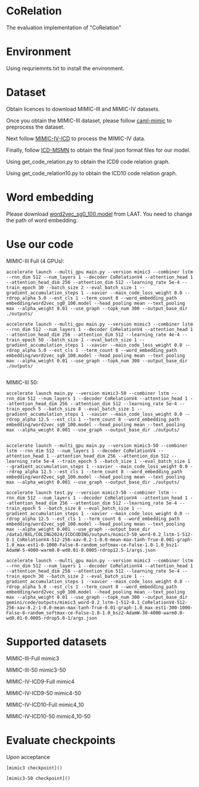# CoRelation

The evaluation implementation of "CoRelation"

# Environment

Using requriemnts.txt to install the environment.

# Dataset

Obtain licences to download MIMIC-III and MIMIC-IV datasets.

Once you obtain the MIMIC-III dataset, please follow [caml-mimic](https://github.com/jamesmullenbach/caml-mimic) to preprocess the dataset.

Next follow [MIMIC-IV-ICD](https://github.com/thomasnguyen92/MIMIC-IV-ICD-data-processing) to process the MIMIC-IV data.

Finally, follow [ICD-MSMN](https://github.com/GanjinZero/ICD-MSMN/tree/master) to obtain the final json format files for our model.

Using get_code_relation.py to obtain the ICD9 code relation graph.

Using get_code_relation10.py to obtain the ICD10 code relation graph.

# Word embedding

Please download [word2vec_sg0_100.model](https://github.com/aehrc/LAAT/blob/master/data/embeddings/word2vec_sg0_100.model) from LAAT.
You need to change the path of word embedding.

# Use our code

MIMIC-III Full (4 GPUs):

```
accelerate launch --multi_gpu main.py --version mimic3 --combiner lstm --rnn_dim 512 --num_layers 1 --decoder CoRelationV4 --attention_head 1 --attention_head_dim 256 --attention_dim 512 --learning_rate 5e-4 --train_epoch 30 --batch_size 2 --eval_batch_size 1 --gradient_accumulation_steps 1 --xavier --main_code_loss_weight 0.0 --rdrop_alpha 5.0 --est_cls 1 --term_count 8 --word_embedding_path embedding/word2vec_sg0_100.model --head_pooling mean --text_pooling max --alpha_weight 0.01 --use_graph --topk_num 300 --output_base_dir ./outputs/

accelerate launch --multi_gpu main.py --version mimic3 --combiner lstm --rnn_dim 512 --num_layers 1 --decoder CoRelationV4 --attention_head 1 --attention_head_dim 256 --attention_dim 512 --learning_rate 4e-4 --train_epoch 50 --batch_size 1 --eval_batch_size 1 --gradient_accumulation_steps 1 --xavier --main_code_loss_weight 0.0 --rdrop_alpha 5.0 --est_cls 1 --term_count 8 --word_embedding_path embedding/word2vec_sg0_100.model --head_pooling mean --text_pooling max --alpha_weight 0.01 --use_graph --topk_num 300 --output_base_dir ./outputs/


```

MIMIC-III 50:

```
accelerate launch main.py --version mimic3-50 --combiner lstm --rnn_dim 512 --num_layers 1 --decoder CoRelationV4 --attention_head 1 --attention_head_dim 256 --attention_dim 512 --learning_rate 5e-4 --train_epoch 5 --batch_size 8 --eval_batch_size 1 --gradient_accumulation_steps 1 --xavier --main_code_loss_weight 0.0 --rdrop_alpha 12.5 --est_cls 1 --term_count 8 --word_embedding_path embedding/word2vec_sg0_100.model --head_pooling mean --text_pooling max --alpha_weight 0.001 --use_graph --output_base_dir ./outputs/


accelerate launch --multi_gpu main.py --version mimic3-50 --combiner lstm --rnn_dim 512 --num_layers 1 --decoder CoRelationV4 --attention_head 1 --attention_head_dim 256 --attention_dim 512 --learning_rate 5e-4 --train_epoch 5 --batch_size 1 --eval_batch_size 1 --gradient_accumulation_steps 1 --xavier --main_code_loss_weight 0.0 --rdrop_alpha 12.5 --est_cls 1 --term_count 8 --word_embedding_path embedding/word2vec_sg0_100.model --head_pooling mean --text_pooling max --alpha_weight 0.001 --use_graph --output_base_dir ./outputs/

accelerate launch test.py --version mimic3-50 --combiner lstm --rnn_dim 512 --num_layers 1 --decoder CoRelationV4 --attention_head 1 --attention_head_dim 256 --attention_dim 512 --learning_rate 5e-4 --train_epoch 5 --batch_size 8 --eval_batch_size 1 --gradient_accumulation_steps 1 --xavier --main_code_loss_weight 0.0 --rdrop_alpha 12.5 --est_cls 1 --term_count 8 --word_embedding_path embedding/word2vec_sg0_100.model --head_pooling mean --text_pooling max --alpha_weight 0.001 --use_graph --output_base_dir /data1/BXL/COLING2024/ICDCODING/outputs/mimic3-50_word-0.2_lstm-1-512-0.1_CoRelationV4-512-256-xav-0.2-1-0.0-mean-max-tanh-True-0.001-graph-1.0_max-est1-0-1000-False-8-random_softmax-ce-False-1.0-1.0_bsz1-AdamW-5-4000-warm0.0-wd0.01-0.0005-rdrop12.5-1/args.json

accelerate launch --multi_gpu main.py --version mimic3 --combiner lstm --rnn_dim 512 --num_layers 1 --decoder CoRelationV4 --attention_head 1 --attention_head_dim 256 --attention_dim 512 --learning_rate 5e-4 --train_epoch 30 --batch_size 2 --eval_batch_size 1 --gradient_accumulation_steps 1 --xavier --main_code_loss_weight 0.0 --rdrop_alpha 5.0 --est_cls 1 --term_count 8 --word_embedding_path embedding/word2vec_sg0_100.model --head_pooling mean --text_pooling max --alpha_weight 0.01 --use_graph --topk_num 300 --output_base_dir gemini/code/outputs/mimic3_word-0.2_lstm-1-512-0.1_CoRelationV4-512-256-xav-0.2-1-0.0-mean-max-tanh-True-0.01-graph-1.0_max-est1-300-1000-False-8-random_softmax-ce-False-1.0-1.0_bsz2-AdamW-30-4000-warm0.0-wd0.01-0.0005-rdrop5.0-1/args.json
```

# Supported datasets

MIMIC-III-Full mimic3

MIMIC-III-50 mimic3-50

MIMIC-IV-ICD9-Full mimic4

MIMIC-IV-ICD9-50 mimic4-50

MIMIC-IV-ICD10-Full mimic4_10

MIMIC-IV-ICD10-50 mimic4_10-50

# Evaluate checkpoints

Upon acceptance

```
[mimic3 checkpoint]()

[mimic3-50 checkpoint]()


```
